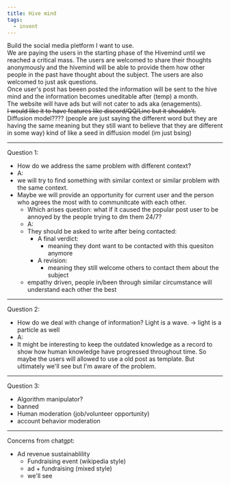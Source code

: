 ```yaml
---
title: Hive mind
tags:
  - invent
---
```


Build the social media pletform I want to use.  
We are paying the users in the starting phase of the Hivemind until we reached a critical mass. The users are welcomed to share their thoughts anonymously and the hivemind will be able to provide them how other people in the past have thought about the subject. The users are also welcomed to just ask questions.  
Once user's post has beeen posted the information will be sent to the hive mind and the information becomes uneditable after (temp) a month.   
The website will have ads but will not cater to ads aka (enagements).  
~~I would like it to have features like discord/QQ/Line but it shouldn't.~~  
Diffusion model???? (people are just saying the different word but they are having the same meaning but they still want to believe that they are different in some way) kind of like a seed in diffusion model (im just bsing)

--- 

Question 1:
- How do we address the same problem with different context?
- A:
- we will try to find something with similar context or similar problem with the same context. 
- Maybe we will provide an opportunity for current user and the person who agrees the most with to communitcate with each other.
  - Which arises question: what if it caused the popular post user to be annoyed by the people trying to dm them 24/7? 
  - A:
  - They should be asked to write after being contacted: 
    - A final verdict:
      - meaning they dont want to be contacted with this quesiton anymore
    - A revision:
      - meaning they still welcome others to contact them about the subject
  - empathy driven, people in/been through similar circumstance will understand each other the best
  
---

Question 2:
- How do we deal with change of information? Light is a wave. -> light is a particle as well
- A:
- It might be interesting to keep the outdated knowledge as a record to show how human knowledge have progressed throughout time. So maybe the users will allowed to use a old post as template. But ultimately we'll see but I'm aware of the problem.

---

Question 3: 
- Algorithm manipulator?
- banned
- Human moderation (job/volunteer opportunity)
- account behavior moderation

---

Concerns from chatgpt: 
- Ad revenue sustainablility
  - Fundraising event (wikipedia style)
  - ad + fundraising (mixed style)
  - we'll see

